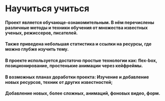 #                                                                        Научиться учиться
####  Проект является обучающе-ознакомительным. В нём перечислены различные методы и техники обучения от множества известных ученых, режиссеров, писателей. 
####       Также приведена небольшая статистика и ссылки на ресурсы, где можно глубже изучить тему.
       
####       В проекте используется достаточо простые технологии как: flex-box, позиционирование, простенькие анимации через кейфреймы.
       
####       В возможных планах доработки проекта: Изучение и добавление новых ресурсов, техник от других известностей;  
####                                             Добавление новых, более сложных, анимаций, фоновых видео, форм.
                           
                                                         
